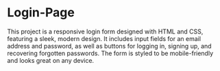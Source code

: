 # Login-Page
This project is a responsive login form designed with HTML and CSS, featuring a sleek, modern design. It includes input fields for an email address and password, as well as buttons for logging in, signing up, and recovering forgotten passwords. The form is styled to be mobile-friendly and looks great on any device.
